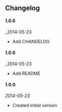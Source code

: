 ## Changelog
#### 1.0.6
_2014-05-23
 * Add CHANGELOG

#### 1.0.6
_2014-05-23
 * Add README

 #### 1.0.0
_2014-05-23_
 * Created initial version
